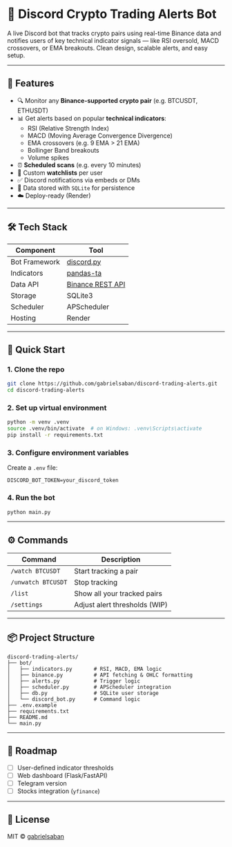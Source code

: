 # 💸 Discord Crypto Trading Alerts Bot

A live Discord bot that tracks crypto pairs using real-time Binance data and notifies users of key technical indicator signals — like RSI oversold, MACD crossovers, or EMA breakouts. Clean design, scalable alerts, and easy setup.

---

## 🔧 Features

- 🔍 Monitor any **Binance-supported crypto pair** (e.g. BTCUSDT, ETHUSDT)
- 📊 Get alerts based on popular **technical indicators**:
  - RSI (Relative Strength Index)
  - MACD (Moving Average Convergence Divergence)
  - EMA crossovers (e.g. 9 EMA > 21 EMA)
  - Bollinger Band breakouts
  - Volume spikes
- ⏰ **Scheduled scans** (e.g. every 10 minutes)
- 🧠 Custom **watchlists** per user
- ✅ Discord notifications via embeds or DMs
- 📂 Data stored with `SQLite` for persistence
- ☁️ Deploy-ready (Render)

---

## 🛠 Tech Stack

| Component | Tool |
|----------|------|
| Bot Framework | [discord.py](https://discordpy.readthedocs.io/) |
| Indicators | [pandas-ta](https://github.com/twopirllc/pandas-ta) |
| Data API | [Binance REST API](https://binance-docs.github.io/apidocs/spot/en/#kline-candlestick-data) |
| Storage | SQLite3 |
| Scheduler | APScheduler |
| Hosting | Render |

---

## 🚀 Quick Start

### 1. Clone the repo

```bash
git clone https://github.com/gabrielsaban/discord-trading-alerts.git
cd discord-trading-alerts
```

### 2. Set up virtual environment

```bash
python -m venv .venv
source .venv/bin/activate  # on Windows: .venv\Scripts\activate
pip install -r requirements.txt
```

### 3. Configure environment variables

Create a `.env` file:

```dotenv
DISCORD_BOT_TOKEN=your_discord_token
```

### 4. Run the bot

```bash
python main.py
```

---

## ⚙️ Commands

| Command | Description |
|--------|-------------|
| `/watch BTCUSDT` | Start tracking a pair |
| `/unwatch BTCUSDT` | Stop tracking |
| `/list` | Show all your tracked pairs |
| `/settings` | Adjust alert thresholds (WIP) |

---

## 📦 Project Structure

```
discord-trading-alerts/
├── bot/
│   ├── indicators.py       # RSI, MACD, EMA logic
│   ├── binance.py          # API fetching & OHLC formatting
│   ├── alerts.py           # Trigger logic
│   ├── scheduler.py        # APScheduler integration
│   ├── db.py               # SQLite user storage
│   └── discord_bot.py      # Command logic
├── .env.example
├── requirements.txt
├── README.md
└── main.py
```

---

## 📅 Roadmap

- [ ] User-defined indicator thresholds
- [ ] Web dashboard (Flask/FastAPI)
- [ ] Telegram version
- [ ] Stocks integration (`yfinance`)

---

## 📜 License

MIT © [gabrielsaban](https://github.com/gabrielsaban)